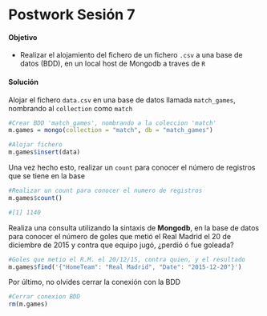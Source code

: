 # Postwork Sesión 7

#### Objetivo 

- Realizar el alojamiento del fichero de un fichero `.csv` a una base de datos (BDD), en un local host de Mongodb a traves de `R`


#### Solución

Alojar el fichero  `data.csv` en una base de datos llamada `match_games`, nombrando al `collection` como `match`
```R
#Crear BDD 'match_games', nombrando a la coleccion 'match'
m.games = mongo(collection = "match", db = "match_games")

#Alojar fichero
m.games$insert(data)
```

Una vez hecho esto, realizar un `count` para conocer el número de registros que se tiene en la base
```R
#Realizar un count para conocer el numero de registros
m.games$count()

#[1] 1140
```

Realiza una consulta utilizando la sintaxis de **Mongodb**, en la base de datos para conocer el número de goles que metió el Real Madrid el 20 de diciembre de 2015 y contra que equipo jugó, ¿perdió ó fue goleada?
```R
#Goles que metio el R.M. el 20/12/15, contra quien, y el resultado
m.games$find('{"HomeTeam": "Real Madrid", "Date": "2015-12-20"}')
```

Por último, no olvides cerrar la conexión con la BDD
```R
#Cerrar conexion BDD
rm(m.games)
```
